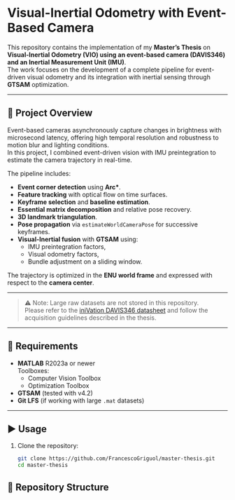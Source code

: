 # Visual-Inertial Odometry with Event-Based Camera

This repository contains the implementation of my **Master’s Thesis** on **Visual-Inertial Odometry (VIO) using an event-based camera (DAVIS346) and an Inertial Measurement Unit (IMU)**.  
The work focuses on the development of a complete pipeline for event-driven visual odometry and its integration with inertial sensing through **GTSAM** optimization.

---

## 📖 Project Overview

Event-based cameras asynchronously capture changes in brightness with microsecond latency, offering high temporal resolution and robustness to motion blur and lighting conditions.  
In this project, I combined event-driven vision with IMU preintegration to estimate the camera trajectory in real-time.

The pipeline includes:
- **Event corner detection** using **Arc\***.
- **Feature tracking** with optical flow on time surfaces.
- **Keyframe selection** and **baseline estimation**.
- **Essential matrix decomposition** and relative pose recovery.
- **3D landmark triangulation**.
- **Pose propagation** via `estimateWorldCameraPose` for successive keyframes.
- **Visual-Inertial fusion** with **GTSAM** using:
  - IMU preintegration factors,
  - Visual odometry factors,
  - Bundle adjustment on a sliding window.

The trajectory is optimized in the **ENU world frame** and expressed with respect to the **camera center**.

---

> ⚠️ Note: Large raw datasets are not stored in this repository.  
> Please refer to the [iniVation DAVIS346 datasheet](https://inivation.com/davis346/) and follow the acquisition guidelines described in the thesis.

---

## 🚀 Requirements

- **MATLAB** R2023a or newer  
  Toolboxes:
  - Computer Vision Toolbox  
  - Optimization Toolbox  
- **GTSAM** (tested with v4.2)  
- **Git LFS** (if working with large `.mat` datasets)

---

## ▶️ Usage

1. Clone the repository:
   ```bash
   git clone https://github.com/FrancescoGriguol/master-thesis.git
   cd master-thesis

## 📂 Repository Structure


